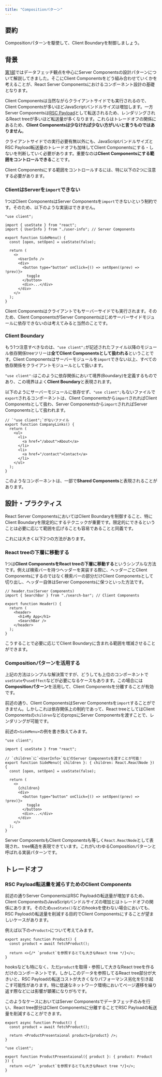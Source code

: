 ```yaml
---
title: "Compositionパターン"
---
```


## 要約

Compositionパターンを駆使して、Client Boundaryを制御しましょう。

## 背景

[第1部](part_1)ではデータフェッチ観点を中心にServer Componentsの設計パターンについて解説してきました。そこにClient Componentsをどう組み合わせていくかを考えることが、React Server Componentsにおけるコンポーネント設計の基礎となります。

Client Componentsは当然ながらクライアントサイドでも実行されるので、Client Componentsが多いほどJavaScriptバンドルサイズは増加します。一方Server Componentsは[RSC Payload](https://nextjs.org/docs/app/building-your-application/rendering/server-components#how-are-server-components-rendered)として転送されるため、レンダリングされるReact treeが多いほど転送量が多くなります。これらはトレードオフの関係にあるため、**Client Componentsは少なければ少ない方がいいと言うものではありません**。

クライアントサイドでの実行必要有無以外にも、JavaScriptバンドルサイズとRSC Payload転送量のトレードオフも加味してClient Componentsにする・しないを判断していく必要があります。重要なのは**Client Componentsにする範囲をコントロールできる**ことです。

Client Componentsにする範囲をコントロールするには、特に以下の2つに注意する必要があります。

### ClientはServerを`import`できない

1つはClient ComponentsはServer Componentsを`import`できないという制約です。そのため、以下のような実装はできません。

```tsx
"use client";

import { useState } from "react";
import { UserInfo } from "./user-info"; // Server Components

export function SideMenu() {
  const [open, setOpen] = useState(false);

  return (
    <>
      <UserInfo />
      <div>
        <button type="button" onClick={() => setOpen((prev) => !prev)}>
          toggle
        </button>
        <div>...</div>
      </div>
    </>
  );
}
```

Client Componentsはクライアントでもサーバーサイドでも実行されます。そのため、Client ComponentsがServer Componentsはじめサーバーサイドモジュールに依存できないのは考えてみると当然のことです。

### Client Boundary

もう1つ注意すべきなのは、`"use client";`が記述されたファイル以降のモジュール依存関係treeツリーは**全てClient Componentsとして扱われる**ということです。Client Componentsはサーバーモジュールを`import`できない以上、すべての依存関係をクライアントモジュールとして扱います。

`"use client":`はこのように依存関係において境界(Boundary)を定義するものであり、この境界はよく**Client Boundary**と表現されます。

以下のようにサーバーモジュールに依存せず、`"use client";`もないファイルで`export`されるコンポーネントは、Client Componentsから`import`されればClient Componentsとして扱わ、Server Componentsから`import`されればServer Componentsとして扱われます。

```tsx
// `"use client";`がないファイル
export function CompanyLinks() {
  return (
    <ul>
      <li>
        <a href="/about">About</a>
      </li>
      <li>
        <a href="/contact">Contact</a>
      </li>
    </ul>
  );
}
```

このようなコンポーネントは、一部で**Shared Components**と表現されることがあります。

## 設計・プラクティス

React Server ComponentsにおいてはClient Boundaryを制御すること、特にClient Boundaryを限定的にするテクニックが重要です。限定的にできるということは必要に応じて範囲を広げることも容易であることと同義です。

これには大きく以下2つの方法があります。

### React treeの下層に移動する

1つは**Client ComponentsをReact treeの下層に移動する**というシンプルな方法です。例えば検索バーを持つヘッダーを実装する際に、ヘッダーごとClient Componentsにするのではなく検索バーの部分だけClient Componentsとして切り出し、ヘッダー自体はServer Componentsに保つといった方法です。

```tsx
// header.tsx(Server Components)
import { SearchBar } from "./search-bar"; // Client Components

export function Header() {
  return (
    <header>
      <h1>My App</h1>
      <SearchBar />
    </header>
  );
}
```

こうすることで必要に応じてClient Boundaryに含まれる範囲を増減させることができます。

### Compositionパターンを活用する

上記の方法はシンプルな解決策ですが、どうしても上位のコンポーネントで`useState`や`useEffect`などが必要になるケースもあります。この場合には**Compositionパターン**を活用して、Client Componentsを分離することが有効です。

前述の通り、Client ComponentsはServer Componentsを`import`することができません。しかしこれは依存関係上の制約であって、React treeとしてはClient Componentsの`children`などのpropsにServer Componentsを渡すことで、レンダリングが可能です。

前述の`<SideMenu>`の例を書き換えてみます。

```tsx
"use client";

import { useState } from "react";

// `children`に`<UserInfo>`などのServer Componentsを渡すことが可能！
export function SideMenu({ children }: { children: React.ReactNode }) {
  const [open, setOpen] = useState(false);

  return (
    <>
      {children}
      <div>
        <button type="button" onClick={() => setOpen((prev) => !prev)}>
          toggle
        </button>
        <div>...</div>
      </div>
    </>
  );
}
```

Server ComponentsもClient Componentsも等しく`React.ReactNode`として表現され、tree構造を表現できています。これがいわゆるCompositionパターンと呼ばれる実装パターンです。

## トレードオフ

### RSC Payload転送量を減らすためのClient Components

前述の通りServer ComponentsはRSC Payloadの転送量が増加するため、Client ComponentsのJavaScriptバンドルサイズの増加とはトレードオフの関係にあります。そのため`useState()`などのhooksを使わない場合においても、RSC Payloadの転送量を削減する目的でClient Componentsにすることが望ましいケースがあります。

例えば以下の`<Product>`について考えてみます。

```tsx
export async function Product() {
  const product = await fetchProduct();

  return <>{/* `product`を参照するとても大きなReact tree */}</>;
}
```

hooksなども特になく、ただ`product`を取得・参照して大きなReact treeを作るだけのコンポーネントです。しかしこのデータを参照してるReact tree部分が大きいと、RSC Payloadの転送コストが大きくなりパフォーマンス劣化を引き起こす可能性があります。特に低速なネットワーク環境においてページ遷移を繰り返す際などには影響が顕著になりがちです。

このようなケースにおいてはServer Componentsでデータフェッチのみを行い、React tree部分はClient Componentsに分離することでRSC Payloadの転送量を削減することができます。

```tsx
export async function Product() {
  const product = await fetchProduct();

  return <ProductPresentaional product={product} />;
}
```

```tsx
"use client";

export function ProductPresentaional({ product }: { product: Product }) {
  return <>{/* `product`を参照するとても大きなReact tree */}</>;
}
```
